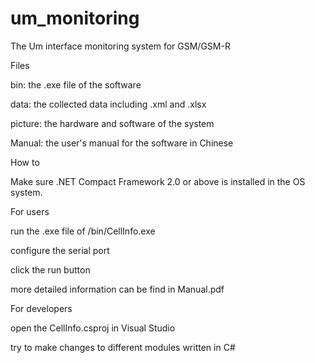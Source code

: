 um_monitoring
=============

The Um interface monitoring system for GSM/GSM-R

Files

bin: the .exe file of the software

data: the collected data including .xml and .xlsx

picture: the hardware and software of the system

Manual: the user's manual for the software in Chinese


How to

Make sure .NET Compact Framework 2.0 or above is installed in the OS system.

For users

run the .exe file of /bin/CellInfo.exe

configure the serial port

click the run button

more detailed information can be find in Manual.pdf

For developers

open the CellInfo.csproj in Visual Studio

try to make changes to different modules written in C#